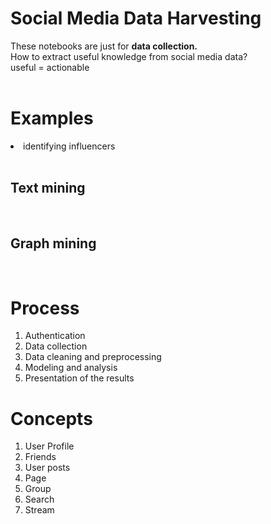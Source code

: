 # Social Media Data Harvesting

These notebooks are just for <b>data collection.</b><br>
How to extract useful knowledge from social media data?<br>
useful = actionable<br>
<br>
<h1>Examples</h1>
<li>identifying influencers</li><br>
<h2>Text mining</h2><br>
<h2>Graph mining</h2><br>
<h1>Process</h1>
<ol>
<li>Authentication</li>
<li>Data collection</li>
<li>Data cleaning and preprocessing</li>
<li>Modeling and analysis</li>
<li>Presentation of the results</li>
</ol>
<h1>Concepts</h1>
<ol>
<li>User Profile</li>
<li>Friends</li>
<li>User posts</li>
<li>Page</li>
<li>Group</li>
<li>Search</li>
<li>Stream</li>
</ol>
